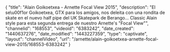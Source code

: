 {
    "title": "Alain Goikoetxea - Arnette Focal View 2015",
    "description": "El se\u00f1or Goikoetxea, GTX para los amigos, nos deleita con una rondita de skate en el nuevo half pipe del UK Skatepark de Berango... Classic Alain style para esta segunda entrega de nuestro Arnette's \"Focal View\"",
    "channelid": "168553",
    "videoid": "6383242",
    "date_created": "1440637276",
    "date_modified": "1443227359",
    "type": "captivate",
    "layout": "channelVideo",
    "url": "\/arnette\/alain-goikoetxea-arnette-focal-view-2015\/168553-6383242"
}